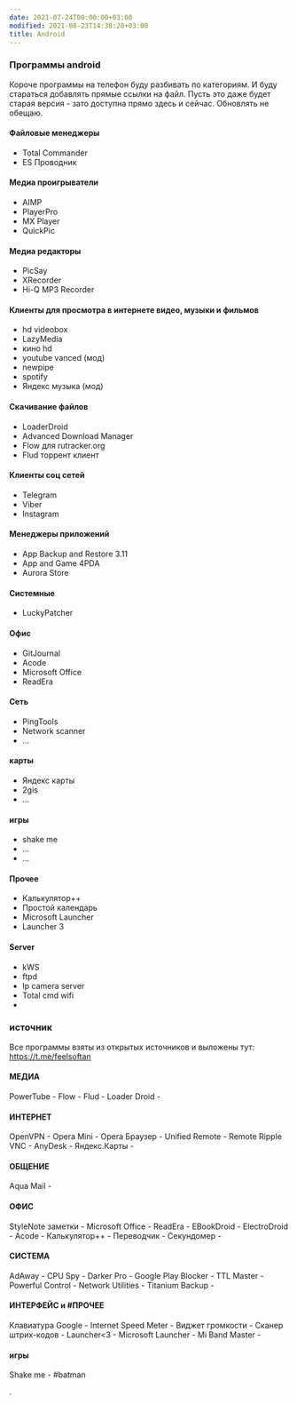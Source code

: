 ```yaml
---
date: 2021-07-24T00:00:00+03:00
modified: 2021-08-23T14:38:20+03:00
title: Android
---
```


### Программы android

Короче программы на телефон буду разбивать по категориям. И буду стараться добавлять прямые ссылки на файл. Пусть это даже будет старая версия - зато доступна прямо здесь и сейчас. Обновлять не обещаю.

#### Файловые менеджеры
   - Total Commander 
   - ES Проводник

#### Медиа проигрыватели
   - AIMP
   - PlayerPro
   - MX Player
   - QuickPic
 
#### Медиа редакторы
   - PicSay
   - XRecorder
   - Hi-Q MP3 Recorder 

#### Клиенты для просмотра в интернете видео, музыки и фильмов
   - hd videobox
   - LazyMedia 
   - кино hd
   - youtube vanced (мод)
   - newpipe
   - spotify
   - Яндекс музыка (мод)

#### Скачивание файлов
- LoaderDroid
- Advanced Download Manager
- Flow для rutracker.org
- Flud торрент клиент

#### Клиенты соц сетей
   - Telegram
   - Viber
   - Instagram

#### Менеджеры приложений
   - App Backup and Restore 3.11
   - App and Game 4PDA
   - Aurora Store

#### Системные
   - LuckyPatcher

#### Офис
   - GitJournal
   - Acode
   - Microsoft Office
   - ReadEra

#### Сеть
- PingTools
- Network scanner
- ...

#### карты
- Яндекс карты
- 2gis
- ...

#### игры
- shake me
- ...
- ...

#### Прочее
- Калькулятор++
- Простой календарь
- Microsoft Launcher
- Launcher 3

#### Server
- kWS
- ftpd
- Ip camera server
- Total cmd wifi 
- 


### источник
Все программы взяты из открытых источников и выложены тут: <https://t.me/feelsoftan>

#### МЕДИА
PowerTube - 
Flow - 
Flud - 
Loader Droid - 


#### ИНТЕРНЕТ
OpenVPN - 
Opera Mini - 
Opera Браузер - 
Unified Remote - 
Remote Ripple VNC - 
AnyDesk - 
Яндекс.Карты - 

#### ОБЩЕНИЕ
Aqua Mail - 

#### ОФИС
StyleNote заметки - 
Microsoft Office - 
ReadEra - 
EBookDroid - 
ElectroDroid - 
Acode - 
Калькулятор++ - 
Переводчик - 
Секундомер - 

#### СИСТЕМА
AdAway - 
CPU Spy - 
Darker Pro - 
Google Play Blocker - 
TTL Master - 
Powerful Control - 
Network Utilities - 
Titanium Backup - 

#### ИНТЕРФЕЙС и #ПРОЧЕЕ
Клавиатура Google - 
Internet Speed Meter - 
Виджет громкости - 
Сканер штрих-кодов - 
Launcher<3 - 
Microsoft Launcher - 
Mi Band Master - 

#### игры
Shake me - #batman

.
